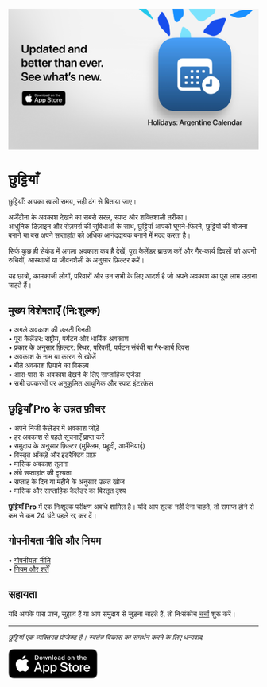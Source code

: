 [![छुट्टियाँ App](images/banner.png)](https://apps.apple.com/app/id6744455042)  

# छुट्टियाँ  

छुट्टियाँ: आपका खाली समय, सही ढंग से बिताया जाए।  

अर्जेंटीना के अवकाश देखने का सबसे सरल, स्पष्ट और शक्तिशाली तरीका।  
आधुनिक डिज़ाइन और रोज़मर्रा की सुविधाओं के साथ, छुट्टियाँ आपको घूमने-फिरने, छुट्टियों की योजना बनाने या बस अपने सप्ताहांत को अधिक आनंददायक बनाने में मदद करता है।  

सिर्फ कुछ ही सेकंड में अगला अवकाश कब है देखें, पूरा कैलेंडर ब्राउज़ करें और गैर‑कार्य दिवसों को अपनी रुचियों, आस्थाओं या जीवनशैली के अनुसार फ़िल्टर करें।  

यह छात्रों, कामकाजी लोगों, परिवारों और उन सभी के लिए आदर्श है जो अपने अवकाश का पूरा लाभ उठाना चाहते हैं।  

## मुख्य विशेषताएँ (नि:शुल्क)  

• अगले अवकाश की उलटी गिनती  
• पूरा कैलेंडर: राष्ट्रीय, पर्यटन और धार्मिक अवकाश  
• प्रकार के अनुसार फ़िल्टर: स्थिर, परिवर्ती, पर्यटन संबंधी या गैर‑कार्य दिवस  
• अवकाश के नाम या कारण से खोजें  
• बीते अवकाश छिपाने का विकल्प  
• आस‑पास के अवकाश देखने के लिए साप्ताहिक एजेंडा  
• सभी उपकरणों पर अनुकूलित आधुनिक और स्पष्ट इंटरफ़ेस  

## छुट्टियाँ Pro के उन्नत फ़ीचर  

• अपने निजी कैलेंडर में अवकाश जोड़ें  
• हर अवकाश से पहले सूचनाएँ प्राप्त करें  
• समुदाय के अनुसार फ़िल्टर (मुस्लिम, यहूदी, आर्मेनियाई)  
• विस्तृत आँकड़े और इंटरैक्टिव ग्राफ़  
• मासिक अवकाश तुलना  
• लंबे सप्ताहांत की दृश्यता  
• सप्ताह के दिन या महीने के अनुसार उन्नत खोज  
• मासिक और साप्ताहिक कैलेंडर का विस्तृत दृश्य  

**छुट्टियाँ Pro** में एक निःशुल्क परीक्षण अवधि शामिल है। यदि आप शुल्क नहीं देना चाहते, तो समाप्त होने से कम से कम 24 घंटे पहले रद्द कर दें।  

## गोपनीयता नीति और नियम  

• [गोपनीयता नीति](https://lucasditomase.github.io/feriados/hi/privacy-policy)  
• [नियम और शर्तें](https://lucasditomase.github.io/feriados/hi/terms-and-conditions)  

## सहायता  

यदि आपके पास प्रश्न, सुझाव हैं या आप समुदाय से जुड़ना चाहते हैं, तो निःसंकोच [चर्चा](https://github.com/lucasditomase/feriados/discussions) शुरू करें।  

---  

*छुट्टियाँ एक व्यक्तिगत प्रोजेक्ट है। स्वतंत्र विकास का समर्थन करने के लिए धन्यवाद.*  

<p align="left">  
  <a href="https://apps.apple.com/app/id6744455042">  
    <img src="images/download-badge.svg" alt="ऐप स्टोर से डाउनलोड करें" height="60">  
  </a>  
</p>  
